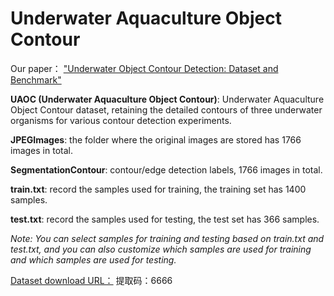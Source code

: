 # Underwater Aquaculture Object Contour
Our paper： <u>"Underwater Object Contour Detection: Dataset and Benchmark"</u>

**UAOC (Underwater Aquaculture Object Contour)**: Underwater Aquaculture Object Contour dataset, retaining the detailed contours of three underwater organisms for various contour detection experiments.

**JPEGImages**: the folder where the original images are stored has 1766 images in total.

**SegmentationContour**: contour/edge detection labels, 1766 images in total.

**train.txt**: record the samples used for training, the training set has 1400 samples.

**test.txt**: record the samples used for testing, the test set has 366 samples.

*Note: You can select samples for training and testing based on train.txt and test.txt, and you can also customize which samples are used for training and which samples are used for testing.*

[Dataset download URL：](https://pan.baidu.com/s/1zcw8Gs5AUr9GEIDrunA53Q) 提取码：6666 
